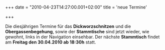 +++
date = "2010-04-23T14:27:00.001+02:00"
title = 'neue Termine'


+++

Die diesjährigen Termine für das **Dickworzschnitzen** und die **Obergassenbegehung**, sowie der **Stammtische** sind jetzt wieder, wie gewohnt, links in der Navigation einsehbar. Der nächste **Stammtisch** findet am **Freitag den 30.04.2010 ab 18:30h** statt.

      